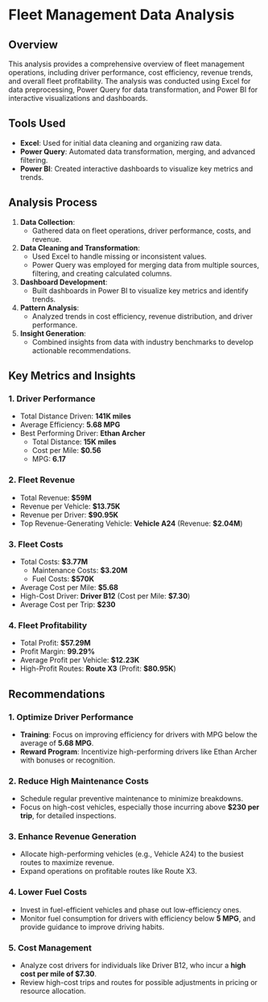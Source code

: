 # Fleet Management Data Analysis

## Overview
This analysis provides a comprehensive overview of fleet management operations, including driver performance, cost efficiency, revenue trends, and overall fleet profitability. The analysis was conducted using Excel for data preprocessing, Power Query for data transformation, and Power BI for interactive visualizations and dashboards.

## Tools Used
- **Excel**: Used for initial data cleaning and organizing raw data.
- **Power Query**: Automated data transformation, merging, and advanced filtering.
- **Power BI**: Created interactive dashboards to visualize key metrics and trends.

## Analysis Process
1. **Data Collection**:
   - Gathered data on fleet operations, driver performance, costs, and revenue.
2. **Data Cleaning and Transformation**:
   - Used Excel to handle missing or inconsistent values.
   - Power Query was employed for merging data from multiple sources, filtering, and creating calculated columns.
3. **Dashboard Development**:
   - Built dashboards in Power BI to visualize key metrics and identify trends.
4. **Pattern Analysis**:
   - Analyzed trends in cost efficiency, revenue distribution, and driver performance.
5. **Insight Generation**:
   - Combined insights from data with industry benchmarks to develop actionable recommendations.

## Key Metrics and Insights
### 1. **Driver Performance**
- Total Distance Driven: **141K miles**
- Average Efficiency: **5.68 MPG**
- Best Performing Driver: **Ethan Archer**
  - Total Distance: **15K miles**
  - Cost per Mile: **$0.56**
  - MPG: **6.17**

### 2. **Fleet Revenue**
- Total Revenue: **$59M**
- Revenue per Vehicle: **$13.75K**
- Revenue per Driver: **$90.95K**
- Top Revenue-Generating Vehicle: **Vehicle A24** (Revenue: **$2.04M**)

### 3. **Fleet Costs**
- Total Costs: **$3.77M**
  - Maintenance Costs: **$3.20M**
  - Fuel Costs: **$570K**
- Average Cost per Mile: **$5.68**
- High-Cost Driver: **Driver B12** (Cost per Mile: **$7.30**)
- Average Cost per Trip: **$230**

### 4. **Fleet Profitability**
- Total Profit: **$57.29M**
- Profit Margin: **99.29%**
- Average Profit per Vehicle: **$12.23K**
- High-Profit Routes: **Route X3** (Profit: **$80.95K**)

## Recommendations
### 1. **Optimize Driver Performance**
- **Training**: Focus on improving efficiency for drivers with MPG below the average of **5.68 MPG**.
- **Reward Program**: Incentivize high-performing drivers like Ethan Archer with bonuses or recognition.

### 2. **Reduce High Maintenance Costs**
- Schedule regular preventive maintenance to minimize breakdowns.
- Focus on high-cost vehicles, especially those incurring above **$230 per trip**, for detailed inspections.

### 3. **Enhance Revenue Generation**
- Allocate high-performing vehicles (e.g., Vehicle A24) to the busiest routes to maximize revenue.
- Expand operations on profitable routes like Route X3.

### 4. **Lower Fuel Costs**
- Invest in fuel-efficient vehicles and phase out low-efficiency ones.
- Monitor fuel consumption for drivers with efficiency below **5 MPG**, and provide guidance to improve driving habits.

### 5. **Cost Management**
- Analyze cost drivers for individuals like Driver B12, who incur a **high cost per mile of $7.30**.
- Review high-cost trips and routes for possible adjustments in pricing or resource allocation.


